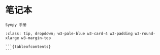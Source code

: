 # 笔记本

```{div} w3-pale-green w3-card w3-padding w3-round-xlarge w3-margin-top
Sympy 手册
```

````{admonition} 本站目录
:class: tip, dropdown; w3-pale-blue w3-card-4 w3-padding w3-round-xlarge w3-margin-top

```{tableofcontents}
```
````
